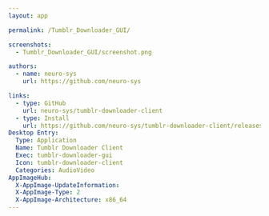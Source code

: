 ```yaml
---
layout: app

permalink: /Tumblr_Downloader_GUI/

screenshots:
  - Tumblr_Downloader_GUI/screenshot.png

authors:
  - name: neuro-sys
    url: https://github.com/neuro-sys

links:
  - type: GitHub
    url: neuro-sys/tumblr-downloader-client
  - type: Install
    url: https://github.com/neuro-sys/tumblr-downloader-client/releases
Desktop Entry:
  Type: Application
  Name: Tumblr Downloader Client
  Exec: tumblr-downloader-gui
  Icon: tumblr-downloader-client
  Categories: AudioVideo
AppImageHub:
  X-AppImage-UpdateInformation: 
  X-AppImage-Type: 2
  X-AppImage-Architecture: x86_64
---
```

